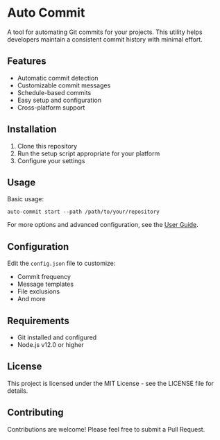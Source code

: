# Auto Commit

A tool for automating Git commits for your projects. This utility helps developers maintain a consistent commit history with minimal effort.

## Features

- Automatic commit detection
- Customizable commit messages
- Schedule-based commits
- Easy setup and configuration
- Cross-platform support

## Installation

1. Clone this repository
2. Run the setup script appropriate for your platform
3. Configure your settings

## Usage

Basic usage:
```
auto-commit start --path /path/to/your/repository
```

For more options and advanced configuration, see the [User Guide](USER_GUIDE.md).

## Configuration

Edit the `config.json` file to customize:
- Commit frequency
- Message templates
- File exclusions
- And more

## Requirements

- Git installed and configured
- Node.js v12.0 or higher

## License

This project is licensed under the MIT License - see the LICENSE file for details.

## Contributing

Contributions are welcome! Please feel free to submit a Pull Request. 